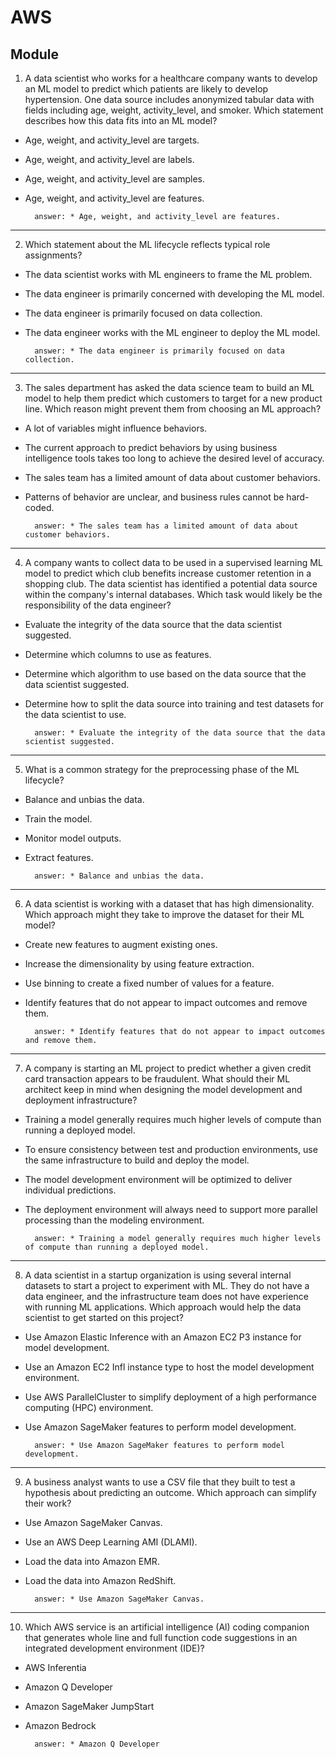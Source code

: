 # AWS
## Module 

1. A data scientist who works for a healthcare company wants to develop an ML model to
predict which patients are likely to develop hypertension. One data source includes
anonymized tabular data with fields including age, weight, activity_level, and smoker.
Which statement describes how this data fits into an ML model?
* Age, weight, and activity_level are targets.
* Age, weight, and activity_level are labels.
* Age, weight, and activity_level are samples.
* Age, weight, and activity_level are features.

        answer: * Age, weight, and activity_level are features.
---

2. Which statement about the ML lifecycle reflects typical role assignments?
* The data scientist works with ML engineers to frame the ML problem.
* The data engineer is primarily concerned with developing the ML model.
* The data engineer is primarily focused on data collection.
* The data engineer works with the ML engineer to deploy the ML model.

        answer: * The data engineer is primarily focused on data collection.
---

3. The sales department has asked the data science team to build an ML model to help
them predict which customers to target for a new product line. Which reason might
prevent them from choosing an ML approach?
* A lot of variables might influence behaviors.
* The current approach to predict behaviors by using business intelligence tools
takes too long to achieve the desired level of accuracy.
* The sales team has a limited amount of data about customer behaviors.
* Patterns of behavior are unclear, and business rules cannot be hard-coded.

        answer: * The sales team has a limited amount of data about customer behaviors.
---

4. A company wants to collect data to be used in a supervised learning ML model to
predict which club benefits increase customer retention in a shopping club. The data
scientist has identified a potential data source within the company's internal databases.
Which task would likely be the responsibility of the data engineer?
* Evaluate the integrity of the data source that the data scientist suggested.
* Determine which columns to use as features.
* Determine which algorithm to use based on the data source that the data scientist
suggested.
* Determine how to split the data source into training and test datasets for the data
scientist to use.

        answer: * Evaluate the integrity of the data source that the data scientist suggested.
---

5. What is a common strategy for the preprocessing phase of the ML lifecycle?
* Balance and unbias the data.
* Train the model.
* Monitor model outputs.
* Extract features.

        answer: * Balance and unbias the data.
---

6. A data scientist is working with a dataset that has high dimensionality. Which approach
might they take to improve the dataset for their ML model?
* Create new features to augment existing ones.
* Increase the dimensionality by using feature extraction.
* Use binning to create a fixed number of values for a feature.
* Identify features that do not appear to impact outcomes and remove them.

        answer: * Identify features that do not appear to impact outcomes and remove them.
---

7. A company is starting an ML project to predict whether a given credit card transaction
appears to be fraudulent. What should their ML architect keep in mind when designing
the model development and deployment infrastructure?
* Training a model generally requires much higher levels of compute than running a
deployed model.
* To ensure consistency between test and production environments, use the same
infrastructure to build and deploy the model.
* The model development environment will be optimized to deliver individual
predictions.
* The deployment environment will always need to support more parallel processing
than the modeling environment.

        answer: * Training a model generally requires much higher levels of compute than running a deployed model.
---

8. A data scientist in a startup organization is using several internal datasets to start a
project to experiment with ML. They do not have a data engineer, and the
infrastructure team does not have experience with running ML applications. Which
approach would help the data scientist to get started on this project?
* Use Amazon Elastic Inference with an Amazon EC2 P3 instance for model
development.
* Use an Amazon EC2 Infl instance type to host the model development
environment.
* Use AWS ParallelCluster to simplify deployment of a high performance computing
(HPC) environment.
* Use Amazon SageMaker features to perform model development.

        answer: * Use Amazon SageMaker features to perform model development.
---

9. A business analyst wants to use a CSV file that they built to test a hypothesis about
predicting an outcome. Which approach can simplify their work?
* Use Amazon SageMaker Canvas.
* Use an AWS Deep Learning AMI (DLAMI).
* Load the data into Amazon EMR.
* Load the data into Amazon RedShift.

        answer: * Use Amazon SageMaker Canvas.
---

10. Which AWS service is an artificial intelligence (Al) coding companion that generates
whole line and full function code suggestions in an integrated development
environment (IDE)?
* AWS Inferentia
* Amazon Q Developer
* Amazon SageMaker JumpStart
* Amazon Bedrock

        answer: * Amazon Q Developer

